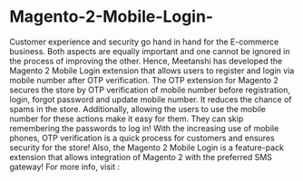 # Magento-2-Mobile-Login-
Customer experience and security go hand in hand for the E-commerce business. Both aspects are equally important and one cannot be ignored in the process of improving the other. Hence, Meetanshi has developed the Magento 2 Mobile Login extension that allows users to register and login via mobile number after OTP verification. The OTP extension for Magento 2 secures the store by OTP verification of mobile number before registration, login, forgot password and update mobile number. It reduces the chance of spams in the store. Additionally, allowing the users to use the mobile number for these actions make it easy for them. They can skip remembering the passwords to log in! With the increasing use of mobile phones, OTP verification is a quick process for customers and ensures security for the store! Also, the Magento 2 Mobile Login is a feature-pack extension that allows integration of Magento 2 with the preferred SMS gateway!  For more info, visit : 
